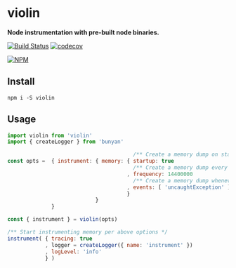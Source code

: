 # violin

**Node instrumentation with pre-built node binaries.**


[![Build Status](https://travis-ci.org/noderaider/violin.svg?branch=master)](https://travis-ci.org/noderaider/violin)
[![codecov](https://codecov.io/gh/noderaider/violin/branch/master/graph/badge.svg)](https://codecov.io/gh/noderaider/violin)

[![NPM](https://nodei.co/npm/violin.png?stars=true&downloads=true)](https://nodei.co/npm/violin/)


## Install

`npm i -S violin`


## Usage

```js
import violin from 'violin'
import { createLogger } from 'bunyan'

                                        /** Create a memory dump on startup */
const opts =  { instrument: { memory: { startup: true
                                        /** Create a memory dump every 4 hours */
                                      , frequency: 14400000
                                        /** Create a memory dump whenever any of these process.on events occur */
                                      , events: [ 'uncaughtException' ]
                                      }
                            }
              }

const { instrument } = violin(opts)

/** Start instrumenting memory per above options */
instrument( { tracing: true
            , logger = createLogger({ name: 'instrument' })
            , logLevel: 'info'
            } )
```
